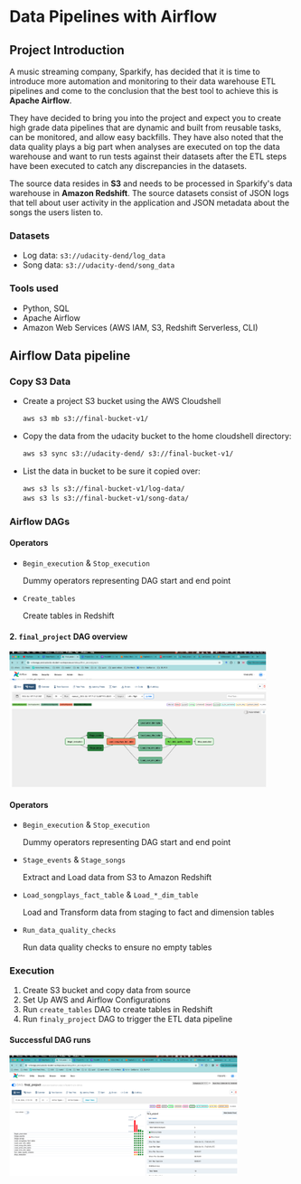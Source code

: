 # Data Pipelines with Airflow

## Project Introduction 
A music streaming company, Sparkify, has decided that it is time to introduce more automation and monitoring to their data warehouse ETL pipelines and come to the conclusion that the best tool to achieve this is **Apache Airflow**.

They have decided to bring you into the project and expect you to create high grade data pipelines that are dynamic and built from reusable tasks, can be monitored, and allow easy backfills. They have also noted that the data quality plays a big part when analyses are executed on top the data warehouse and want to run tests against their datasets after the ETL steps have been executed to catch any discrepancies in the datasets.

The source data resides in **S3** and needs to be processed in Sparkify's data warehouse in **Amazon Redshift**. The source datasets consist of JSON logs that tell about user activity in the application and JSON metadata about the songs the users listen to.

### Datasets
* Log data: `s3://udacity-dend/log_data`
* Song data: `s3://udacity-dend/song_data`

### Tools used
* Python, SQL
* Apache Airflow
* Amazon Web Services (AWS IAM, S3, Redshift Serverless, CLI)


## Airflow Data pipeline 

### Copy S3 Data

* Create a project S3 bucket using the AWS Cloudshell

    ```sh
    aws s3 mb s3://final-bucket-v1/
    ```

* Copy the data from the udacity bucket to the home cloudshell directory: 

    ```sh
    aws s3 sync s3://udacity-dend/ s3://final-bucket-v1/
    ```

* List the data in bucket to be sure it copied over: 

    ```sh
    aws s3 ls s3://final-bucket-v1/log-data/
    aws s3 ls s3://final-bucket-v1/song-data/
    ```

### Airflow DAGs 

#### Operators 
* `Begin_execution` & `Stop_execution`

    Dummy operators representing DAG start and end point 
* `Create_tables`

    Create tables in Redshift
#### 2. `final_project` DAG overview

<img src="./dags/images/dag.png" width=90% height=80%>

#### Operators 
* `Begin_execution` & `Stop_execution`

    Dummy operators representing DAG start and end point 
* `Stage_events` & `Stage_songs`

    Extract and Load data from S3 to Amazon Redshift
* `Load_songplays_fact_table` & `Load_*_dim_table`

    Load and Transform data from staging to fact and dimension tables
* `Run_data_quality_checks`

    Run data quality checks to ensure no empty tables

### Execution
1. Create S3 bucket and copy data from source
2. Set Up AWS and Airflow Configurations
3. Run `create_tables` DAG to create tables in Redshift
4. Run `finaly_project` DAG to trigger the ETL data pipeline

#### Successful DAG runs

<img src="./dags/images/dag_runs.png" width=80% height=50%>
